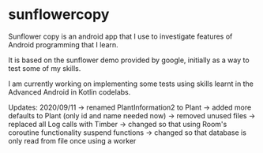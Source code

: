 # sunflowercopy
Sunflower copy is an android app that I use to investigate features of Android programming that I learn.

It is based on the sunflower demo provided by google, initially as a way to test some of my skills.

I am currently working on implementing some tests using skills learnt in the Advanced Android in Kotlin codelabs.

Updates:
2020/09/11
-> renamed PlantInformation2 to Plant
-> added more defaults to Plant (only id and name needed now)
-> removed unused files
-> replaced all Log calls with Timber
-> changed so that using Room's coroutine functionality suspend functions
-> changed so that database is only read from file once using a worker
